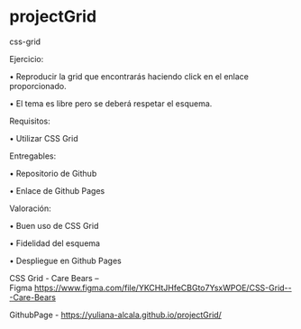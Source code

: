 # projectGrid

css-grid

Ejercicio:

• Reproducir la grid que encontrarás haciendo click en el enlace proporcionado.

• El tema es libre pero se deberá respetar el esquema.

Requisitos:

• Utilizar CSS Grid

Entregables:

• Repositorio de Github

• Enlace de Github Pages

Valoración:

• Buen uso de CSS Grid

• Fidelidad del esquema

• Despliegue en Github Pages

CSS Grid - Care Bears – Figma https://www.figma.com/file/YKCHtJHfeCBGto7YsxWPOE/CSS-Grid---Care-Bears

GithubPage - https://yuliana-alcala.github.io/projectGrid/ 
